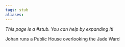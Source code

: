 ```yaml
---
tags: stub
aliases:
---
```


*This page is a #stub. You can help by expanding it!*

Johan runs a Public House overlooking the Jade Ward